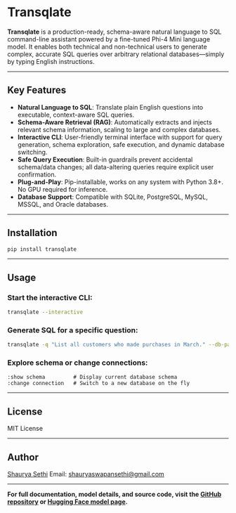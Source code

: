 # Transqlate

**Transqlate** is a production-ready, schema-aware natural language to SQL command-line assistant powered by a fine-tuned Phi-4 Mini language model.
It enables both technical and non-technical users to generate complex, accurate SQL queries over arbitrary relational databases—simply by typing English instructions.

---

## Key Features

* **Natural Language to SQL**: Translate plain English questions into executable, context-aware SQL queries.
* **Schema-Aware Retrieval (RAG)**: Automatically extracts and injects relevant schema information, scaling to large and complex databases.
* **Interactive CLI**: User-friendly terminal interface with support for query generation, schema exploration, safe execution, and dynamic database switching.
* **Safe Query Execution**: Built-in guardrails prevent accidental schema/data changes; all data-altering queries require explicit user confirmation.
* **Plug-and-Play**: Pip-installable, works on any system with Python 3.8+. No GPU required for inference.
* **Database Support**: Compatible with SQLite, PostgreSQL, MySQL, MSSQL, and Oracle databases.

---

## Installation

```bash
pip install transqlate
```

---

## Usage

### Start the interactive CLI:

```bash
transqlate --interactive
```

### Generate SQL for a specific question:

```bash
transqlate -q "List all customers who made purchases in March." --db-path path/to/database.db
```

### Explore schema or change connections:

```
:show schema         # Display current database schema
:change connection   # Switch to a new database on the fly
```

---

## License

MIT License

---

## Author

[Shaurya Sethi](https://huggingface.co/Shaurya-Sethi)
Email: [shauryaswapansethi@gmail.com](mailto:shauryaswapansethi@gmail.com)

---

**For full documentation, model details, and source code, visit the [GitHub repository](https://github.com/Shaurya-Sethi/transqlate-phi4) or [Hugging Face model page](https://huggingface.co/Shaurya-Sethi/transqlate-phi4).**